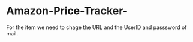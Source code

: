 # Amazon-Price-Tracker-
For the item we need to chage the URL and the UserID and passsword of mail.
